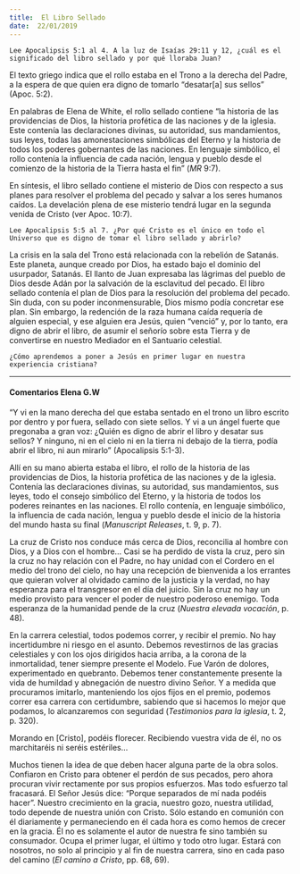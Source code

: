 ```yaml
---
title:  El Libro Sellado
date:  22/01/2019
---
```


`Lee Apocalipsis 5:1 al 4. A la luz de Isaías 29:11 y 12, ¿cuál es el significado del libro sellado y por qué lloraba Juan?`

El texto griego indica que el rollo estaba en el Trono a la derecha del Padre, a la espera de que quien era digno de tomarlo “desatar[a] sus sellos” (Apoc. 5:2).

En palabras de Elena de White, el rollo sellado contiene “la historia de las providencias de Dios, la historia profética de las naciones y de la iglesia. Este contenía las declaraciones divinas, su autoridad, sus mandamientos, sus leyes, todas las amonestaciones simbólicas del Eterno y la historia de todos los poderes gobernantes de las naciones. En lenguaje simbólico, el rollo contenía la influencia de cada nación, lengua y pueblo desde el comienzo de la historia de la Tierra hasta el fin” (_MR_ 9:7).

En síntesis, el libro sellado contiene el misterio de Dios con respecto a sus planes para resolver el problema del pecado y salvar a los seres humanos caídos. La develación plena de ese misterio tendrá lugar en la segunda venida de Cristo (ver Apoc. 10:7).

`Lee Apocalipsis 5:5 al 7. ¿Por qué Cristo es el único en todo el Universo que es digno de tomar el libro sellado y abrirlo?`

La crisis en la sala del Trono está relacionada con la rebelión de Satanás. Este planeta, aunque creado por Dios, ha estado bajo el dominio del usurpador, Satanás. El llanto de Juan expresaba las lágrimas del pueblo de Dios desde Adán por la salvación de la esclavitud del pecado. El libro sellado contenía el plan de Dios para la resolución del problema del pecado. Sin duda, con su poder inconmensurable, Dios mismo podía concretar ese plan. Sin embargo, la redención de la raza humana caída requería de alguien especial, y ese alguien era Jesús, quien “venció” y, por lo tanto, era digno de abrir el libro, de asumir el señorío sobre esta Tierra y de convertirse en nuestro Mediador en el Santuario celestial.

`¿Cómo aprendemos a poner a Jesús en primer lugar en nuestra experiencia cristiana?`

---

#### Comentarios Elena G.W

“Y vi en la mano derecha del que estaba sentado en el trono un libro escrito por dentro y por fuera, sellado con siete sellos. Y vi a un ángel fuerte que pregonaba a gran voz: ¿Quién es digno de abrir el libro y desatar sus sellos? Y ninguno, ni en el cielo ni en la tierra ni debajo de la tierra, podía abrir el libro, ni aun mirarlo” (Apocalipsis 5:1-3).

Allí en su mano abierta estaba el libro, el rollo de la historia de las providencias de Dios, la historia profética de las naciones y de la iglesia. Contenía las declaraciones divinas, su autoridad, sus mandamientos, sus leyes, todo el consejo simbólico del Eterno, y la historia de todos los poderes reinantes en las naciones. El rollo contenía, en lenguaje simbólico, la influencia de cada nación, lengua y pueblo desde el inicio de la historia del mundo hasta su final (_Manuscript Releases_, t. 9, p. 7).

La cruz de Cristo nos conduce más cerca de Dios, reconcilia al hombre con Dios, y a Dios con el hombre… Casi se ha perdido de vista la cruz, pero sin la cruz no hay relación con el Padre, no hay unidad con el Cordero en el medio del trono del cielo, no hay una recepción de bienvenida a los errantes que quieran volver al olvidado camino de la justicia y la verdad, no hay esperanza para el transgresor en el día del juicio. Sin la cruz no hay un medio provisto para vencer el poder de nuestro poderoso enemigo. Toda esperanza de la humanidad pende de la cruz (_Nuestra elevada vocación_, p. 48).

En la carrera celestial, todos podemos correr, y recibir el premio. No hay incertidumbre ni riesgo en el asunto. Debemos revestirnos de las gracias celestiales y con los ojos dirigidos hacia arriba, a la corona de la inmortalidad, tener siempre presente el Modelo. Fue Varón de dolores, experimentado en quebranto. Debemos tener constantemente presente la vida de humildad y abnegación de nuestro divino Señor. Y a medida que procuramos imitarlo, manteniendo los ojos fijos en el premio, podemos correr esa carrera con certidumbre, sabiendo que si hacemos lo mejor que podamos, lo alcanzaremos con seguridad (_Testimonios para la iglesia_, t. 2, p. 320).

Morando en [Cristo], podéis florecer. Recibiendo vuestra vida de él, no os marchitaréis ni seréis estériles…

Muchos tienen la idea de que deben hacer alguna parte de la obra solos. Confiaron en Cristo para obtener el perdón de sus pecados, pero ahora procuran vivir rectamente por sus propios esfuerzos. Mas todo esfuerzo tal fracasará. El Señor Jesús dice: “Porque separados de mí nada podéis hacer”. Nuestro crecimiento en la gracia, nuestro gozo, nuestra utilidad, todo depende de nuestra unión con Cristo. Sólo estando en comunión con él diariamente y permaneciendo en él cada hora es como hemos de crecer en la gracia. Él no es solamente el autor de nuestra fe sino también su consumador. Ocupa el primer lugar, el último y todo otro lugar. Estará con nosotros, no solo al principio y al fin de nuestra carrera, sino en cada paso del camino (_El camino a Cristo_, pp. 68, 69).